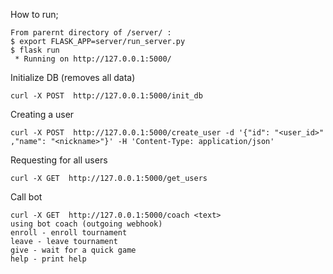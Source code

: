 How to run; 
````
From parernt directory of /server/ :
$ export FLASK_APP=server/run_server.py
$ flask run
 * Running on http://127.0.0.1:5000/
 ````
 
 Initialize DB (removes all data)
 
 ````
curl -X POST  http://127.0.0.1:5000/init_db
````
 
 Creating a user
 
 ````
 curl -X POST  http://127.0.0.1:5000/create_user -d '{"id": "<user_id>"  ,"name": "<nickname>"}' -H 'Content-Type: application/json'
 ````
 Requesting for all users
 ````
curl -X GET  http://127.0.0.1:5000/get_users
````
Call bot 

 ````
curl -X GET  http://127.0.0.1:5000/coach <text>
using bot coach (outgoing webhook)
enroll - enroll tournament 
leave - leave tournament
give - wait for a quick game
help - print help
````

